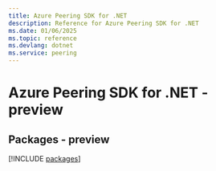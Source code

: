 ```yaml
---
title: Azure Peering SDK for .NET
description: Reference for Azure Peering SDK for .NET
ms.date: 01/06/2025
ms.topic: reference
ms.devlang: dotnet
ms.service: peering
---
```

# Azure Peering SDK for .NET - preview
## Packages - preview
[!INCLUDE [packages](peering-index.md)]